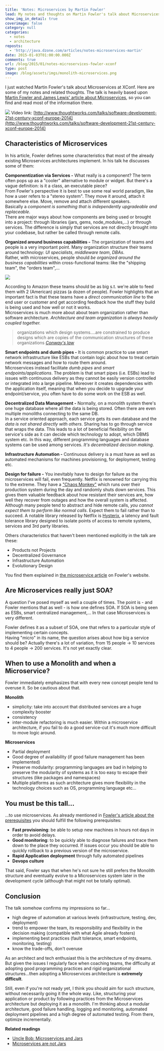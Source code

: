 ```yaml
---
title: 'Notes: Microservices by Martin Fowler'
lead: My notes and thoughts on Martin Fowler's talk about Microservices at XConf
show_img_in_detail: true
coverimage: false
category: null
categories:
  - notes
  - architecture
reposts:
  - 'http://java.dzone.com/articles/notes-microservices-martin'
date: 2015-01-03T01:00:00.000Z
comments: true
url: /blog/2015/01/notes-microservices-fowler-xconf
type: post
image: /blog/assets/imgs/monolith-microservices.png
---
```


I just watched Martin Fowler's talk about Microservices at XConf. Here are some of my notes and related thoughts. The talk is heavily based upon [Martin Fowler and James Lewis' article about Microservices](http://martinfowler.com/articles/microservices.html), so you can find and read most of the information there.

<a href="http://www.thoughtworks.com/talks/software-development-21st-century-xconf-europe-2014" target="window"><img src="/blog/assets/imgs/xconf-microservices.png" /></a>
Video link: [http://www.thoughtworks.com/talks/software-development-21st-century-xconf-europe-2014](http://www.thoughtworks.com/talks/software-development-21st-century-xconf-europe-2014)

## Characteristics of Microservices

In his article, Fowler defines some characteristics that most of the already existing Microservices architectures implement. In his talk he discusses some of them:

**Componentization via Services -** What really is a component? The term often pops up as a "cooler" alternative to module or widget. But there's a vague definition: is it a class, an executable piece?  
From Fowler's perspective it is best to use some real world paradigm, like how a user refers to a "stereo system". They move it around, attach it somewhere else. Move, remove and attach different speakers.  
Basically a _component is something that is independently upgradeable and replaceable_.  
There are major ways about how components are being used or brought into a project: through libraries (jars, gems, node_modules,...) or through services. The difference is simply that services are not directly brought into your codebase, but rather be called through remote calls.

**Organized around business capabilities -** The organization of teams and people is a very important point. Many organization structure their teams around technology: _UI specialists_, _middleware team_, _DBAs_.  
Rather, with microservices, people should _be organized around the business capabilities_ within cross-functional teams: like the "shipping team", the "orders team",...

![](/blog/assets/imgs/team-structure-microservices.png)

According to Amazon these teams should be as big s.t. we're able to feed them with 2 (American) pizzas (a dozen of people). Fowler highlights that an important fact is that these teams have a _direct communication line_ to the end user or customer and get according feedback how the stuff they build is being used and how well or not it works.  
Microservices is much more about about team organization rather than software architecture. _Architecture and team organization is always heavily coupled together._

> organizations which design systems....are constrained to produce designs which are copies of the communication structures of these organizations <cite><a href="http://www.melconway.com/Home/Committees_Paper.html">Conway's law</a></cite>

**Smart endpoints and dumb pipes -** It is common practice to use smart network infrastructure like ESBs that contain logic about how to treat certain network messages and how to route them around.  
Microservices instead facilitate _dumb pipes_ and _smart endpoints/applications_. The problem is that smart pipes (i.e. ESBs) lead to issues with continuous delivery as they cannot be easily version controlled or integrated into a large pipeline. Moreover it creates dependencies with the application itself, meaning that when you decide to upgrade your endpoint/service, you often have to do some work on the ESB as well.

**Decentralized Data Management -** Normally, on a monolith system there's one huge database where all the data is being stored. Often there are even multiple monoliths connecting to the same DB.  
In a service oriented approach, each service gets its own database and the _data is not shared directly with others_. Sharing has to go through service that wraps the data. This leads to a lot of beneficial flexibility on the service's side as it can decide which technology to adopt, which DBMS system etc. In this way, different programming languages and database systems can be used among services. _It's decentralized decision making_.

**Infrastructure Automation -** Continuous delivery is a must have as well as automated mechanisms for machines provisioning, for deployment, testing etc.

**Design for failure -** You inevitably have to design for failure as the microservices will fail, even frequently. Netflix is renowned for carrying this to the extreme. They have a ["Chaos Monkey"](https://github.com/Netflix/SimianArmy) which runs over their production system during the day and randomly shuts down services. This gives them valuable feedback about how resistant their services are, how well they recover from outages and how the overall system is affected.  
Although many people tend to abstract and hide remote calls, _you cannot expect them to perform like normal calls_. Expect them to fail rather than to succeed. A notable library released by Netflix is [Hysterix](https://github.com/Netflix/Hystrix), a latency and fault tolerance library designed to isolate points of access to remote systems, services and 3rd party libraries.

Others characteristics that haven't been mentioned explicitly in the talk are these:

- Products not Projects
- Decentralized Governance
- Infrastructure Automation
- Evolutionary Design

You find them explained in [the microservice article](http://martinfowler.com/articles/microservices.html) on Fowler's website.

## Are Microservices really just SOA?

A question I've posed myself as well a couple of times. The point is - and Fowler mentions that as well - is how one defines SOA. If SOA is being seen as ESBs, smart centralized management,... In that case Microservices is very different.

Fowler defines it as a subset of SOA, one that refers to a particular style of implementing certain concepts.  
Having "micro" in its name, the question arises about how big a service should be? Actually there's a lot of variation, from 15 people -> 10 services to 4 people -> 200 services. It's not yet exactly clear.

## When to use a Monolith and when a Microservice?

Fowler immediately emphasizes that with every new concept people tend to overuse it. So be cautious about that.

**Monolith**

- simplicity: take into account that distributed services are a huge complexity booster
- consistency
- inter-module refactoring is much easier. Within a microservice architecture, if you fail to do a good service-cut it's much more difficult to move logic around.

**Microservices**

- Partial deployment
- Good degree of availability (if good failure management has been implemented)
- Preserve modularity: programming languages are bad in helping to preserve the modularity of systems as it is too easy to escape their structures (like packages and namespaces)
- Multiple platforms as such architecture gives more flexibility in the technology choices such as OS, programming language etc...

## You must be this tall...

...to use microservices. As already mentioned in [Fowler's article about the prerequisites](http://martinfowler.com/bliki/MicroservicePrerequisites.html) you should fulfill the following prerequisites:

- **Fast provisioning**: be able to setup new machines in hours not days in order to avoid delays.
- **Good monitoring**: to be quickly able to diagnose failures and trace them down to the place they occurred. If issues occur you should be able to quickly rollback to a previous version of the microservice.
- **Rapid Application deployment** through fully automated pipelines
- **Devops culture**

That said, Fowler says that when he's not sure he still prefers the Monolith structure and eventually evolve to a Microservices system later in the development cycle (although that might not be totally optimal).

## Conclusion

The talk somehow confirms my impressions so far...

- high degree of automation at various levels (infrastructure, testing, dev, deployment)
- trend to empower the team, its responsibility and flexibility in the decision making (compatible with what Agile already fosters)
- implementing best practices (fault tolerance, smart endpoints, monitoring, testing)
- know the trade-offs, don't overuse

As an architect and tech enthusiast this is the architecture of my dreams. But given the issues I regularly face when coaching teams, the difficulty at adopting good programming practices and rigid organizational structures...then adopting a Microservices architecture is **extremely difficult**.

Still, even if you're not ready yet, I think you should aim for such structure, without necessarily going it the whole way. Like, structuring your application or product by following practices from the Microservices architecture but deploying it as a monolith. I'm thinking about a modular architecture, good failure handling, logging and monitoring, automated deployment pipelines and a high degree of automated testing. From there, optimize incrementally.

**Related readings**

- [Uncle Bob: Microservices and Jars](http://blog.cleancoder.com/uncle-bob/2014/09/19/MicroServicesAndJars.html)
- [Microservices are not Jars](http://www.giorgiosironi.com/2014/09/microservices-are-not-jars.html)
